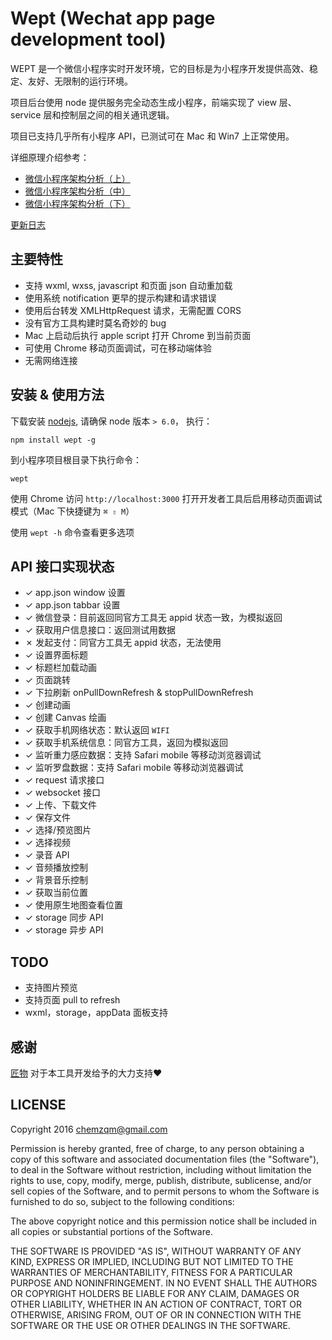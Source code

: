 # Wept (Wechat app page development tool)

WEPT 是一个微信小程序实时开发环境，它的目标是为小程序开发提供高效、稳定、友好、无限制的运行环境。

项目后台使用 node 提供服务完全动态生成小程序，前端实现了 view 层、service
层和控制层之间的相关通讯逻辑。

项目已支持几乎所有小程序 API，已测试可在 Mac 和 Win7 上正常使用。

详细原理介绍参考：

* [微信小程序架构分析（上）](https://zhuanlan.zhihu.com/p/22754296)
* [微信小程序架构分析（中）](https://zhuanlan.zhihu.com/p/22765476)
* [微信小程序架构分析（下）](https://zhuanlan.zhihu.com/p/22932309)


[更新日志](https://github.com/chemzqm/wept/blob/master/history.md)

## 主要特性

* 支持 wxml, wxss, javascript 和页面 json 自动重加载
* 使用系统 notification 更早的提示构建和请求错误
* 使用后台转发 XMLHttpRequest 请求，无需配置 CORS
* 没有官方工具构建时莫名奇妙的 bug
* Mac 上启动后执行 apple script 打开 Chrome 到当前页面
* 可使用 Chrome 移动页面调试，可在移动端体验
* 无需网络连接

## 安装 & 使用方法

下载安装 [nodejs](https://nodejs.org), 请确保 node 版本 `> 6.0`， 执行：

    npm install wept -g

到小程序项目根目录下执行命令：

    wept

使用 Chrome 访问 `http://localhost:3000` 打开开发者工具后启用移动页面调试模式（Mac 下快捷键为 `⌘ ⇧ M`）

使用 `wept -h` 命令查看更多选项

## API 接口实现状态

* ✓ app.json window 设置
* ✓ app.json tabbar 设置
* ✓ 微信登录：目前返回同官方工具无 appid 状态一致，为模拟返回
* ✓ 获取用户信息接口：返回测试用数据
* ✗ 发起支付：同官方工具无 appid 状态，无法使用
* ✓ 设置界面标题
* ✓ 标题栏加载动画
* ✓ 页面跳转
* ✓ 下拉刷新 onPullDownRefresh & stopPullDownRefresh
* ✓ 创建动画
* ✓ 创建 Canvas 绘画
* ✓ 获取手机网络状态：默认返回 `WIFI`
* ✓ 获取手机系统信息：同官方工具，返回为模拟返回
* ✓ 监听重力感应数据：支持 Safari mobile 等移动浏览器调试
* ✓ 监听罗盘数据：支持 Safari mobile 等移动浏览器调试
* ✓ request 请求接口
* ✓ websocket 接口
* ✓ 上传、下载文件
* ✓ 保存文件
* ✓ 选择/预览图片
* ✓ 选择视频
* ✓ 录音 API
* ✓ 音频播放控制
* ✓ 背景音乐控制
* ✓ 获取当前位置
* ✓ 使用原生地图查看位置
* ✓ storage 同步 API
* ✓ storage 异步 API

## TODO

* 支持图片预览
* 支持页面 pull to refresh
* wxml，storage，appData 面板支持

## 感谢

[匠物](https://www.jiangwoo.com/) 对于本工具开发给予的大力支持❤️

## LICENSE

Copyright 2016 chemzqm@gmail.com

Permission is hereby granted, free of charge, to any person obtaining
a copy of this software and associated documentation files (the "Software"),
to deal in the Software without restriction, including without limitation
the rights to use, copy, modify, merge, publish, distribute, sublicense,
and/or sell copies of the Software, and to permit persons to whom the
Software is furnished to do so, subject to the following conditions:

The above copyright notice and this permission notice shall be included
in all copies or substantial portions of the Software.

THE SOFTWARE IS PROVIDED "AS IS", WITHOUT WARRANTY OF ANY KIND,
EXPRESS OR IMPLIED, INCLUDING BUT NOT LIMITED TO THE WARRANTIES
OF MERCHANTABILITY, FITNESS FOR A PARTICULAR PURPOSE AND NONINFRINGEMENT.
IN NO EVENT SHALL THE AUTHORS OR COPYRIGHT HOLDERS BE LIABLE FOR ANY CLAIM,
DAMAGES OR OTHER LIABILITY, WHETHER IN AN ACTION OF CONTRACT,
TORT OR OTHERWISE, ARISING FROM, OUT OF OR IN CONNECTION WITH THE SOFTWARE
OR THE USE OR OTHER DEALINGS IN THE SOFTWARE.
